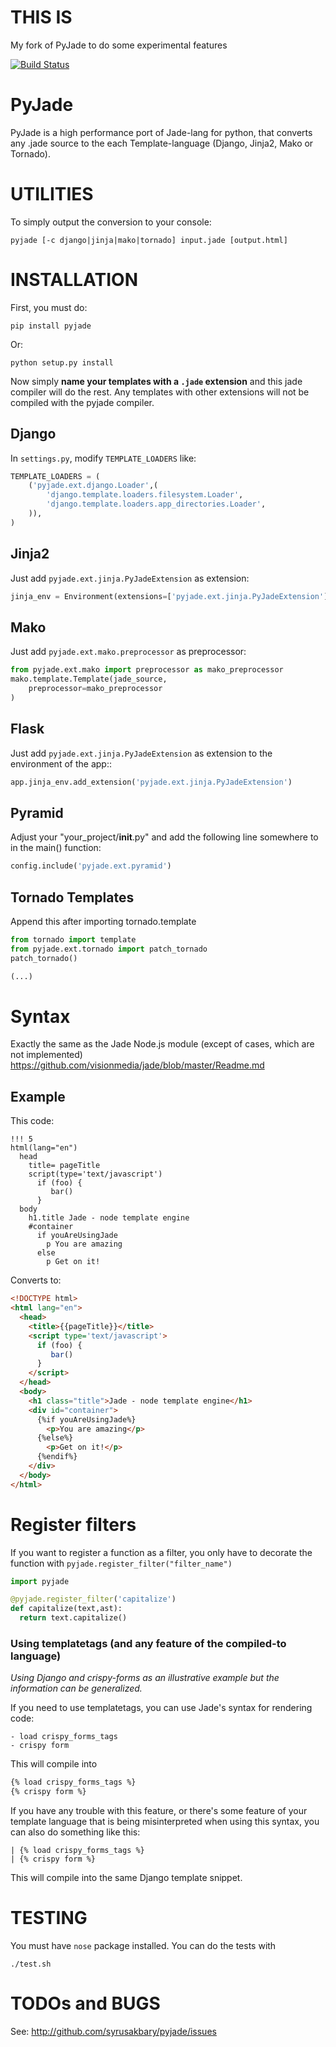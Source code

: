 THIS IS
=======

My fork of PyJade to do some experimental features

[![Build Status](https://secure.travis-ci.org/SyrusAkbary/pyjade.png)](https://secure.travis-ci.org/SyrusAkbary/pyjade)

PyJade
======

PyJade is a high performance port of Jade-lang for python, that converts any .jade source to the each Template-language (Django, Jinja2, Mako or Tornado).


UTILITIES
=========
To simply output the conversion to your console:

```console
pyjade [-c django|jinja|mako|tornado] input.jade [output.html]
```


INSTALLATION
============

First, you must do:

```console
pip install pyjade
```

Or:

```console
python setup.py install
```

Now simply **name your templates with a `.jade` extension** and this jade compiler
will do the rest.  Any templates with other extensions will not be compiled
with the pyjade compiler.


Django
------

In `settings.py`, modify `TEMPLATE_LOADERS` like:

```python
TEMPLATE_LOADERS = (
    ('pyjade.ext.django.Loader',(
        'django.template.loaders.filesystem.Loader',
        'django.template.loaders.app_directories.Loader',
    )),
)
```

Jinja2
------

Just add `pyjade.ext.jinja.PyJadeExtension` as extension:

```python
jinja_env = Environment(extensions=['pyjade.ext.jinja.PyJadeExtension'])
```

Mako
----

Just add  `pyjade.ext.mako.preprocessor` as preprocessor:

```python
from pyjade.ext.mako import preprocessor as mako_preprocessor
mako.template.Template(jade_source,
    preprocessor=mako_preprocessor
)
```

Flask
-----

Just add  `pyjade.ext.jinja.PyJadeExtension` as extension to the environment of the app::

```python
app.jinja_env.add_extension('pyjade.ext.jinja.PyJadeExtension')
```

Pyramid
-------

Adjust your "your_project/__init__.py" and add the following line somewhere to in the main() function:

```python
config.include('pyjade.ext.pyramid')
```

Tornado Templates
-----------------

Append this after importing tornado.template

```python
from tornado import template
from pyjade.ext.tornado import patch_tornado
patch_tornado()

(...)
```

Syntax
======

Exactly the same as the Jade Node.js module (except of cases, which are not implemented)
https://github.com/visionmedia/jade/blob/master/Readme.md


Example
-------

This code:

```jade
!!! 5
html(lang="en")
  head
    title= pageTitle
    script(type='text/javascript')
      if (foo) {
         bar()
      }
  body
    h1.title Jade - node template engine
    #container
      if youAreUsingJade
        p You are amazing
      else
        p Get on it!
```


Converts to:

```html
<!DOCTYPE html>
<html lang="en">
  <head>
    <title>{{pageTitle}}</title>
    <script type='text/javascript'>
      if (foo) {
         bar()
      }
    </script>
  </head>
  <body>
    <h1 class="title">Jade - node template engine</h1>
    <div id="container">
      {%if youAreUsingJade%}
        <p>You are amazing</p>
      {%else%}
        <p>Get on it!</p>
      {%endif%}
    </div>
  </body>
</html>
```

Register filters
================

If you want to register a function as a filter, you only have to
decorate the function with `pyjade.register_filter("filter_name")`

```python
import pyjade

@pyjade.register_filter('capitalize')
def capitalize(text,ast):
  return text.capitalize()
```

### Using templatetags (and any feature of the compiled-to language)

*Using Django and crispy-forms as an illustrative example but the information
can be generalized.*

If you need to use templatetags, you can use Jade's syntax for rendering code:

```jade
- load crispy_forms_tags
- crispy form
```

This will compile into

```html
{% load crispy_forms_tags %}
{% crispy form %}
```

If you have any trouble with this feature, or there's some feature of your
template language that is being misinterpreted when using this syntax, you
can also do something like this:

```jade
| {% load crispy_forms_tags %}
| {% crispy form %}
```

This will compile into the same Django template snippet.

TESTING
=======

You must have `nose` package installed.
You can do the tests with

```console
./test.sh
```


TODOs and BUGS
==============
See: http://github.com/syrusakbary/pyjade/issues
